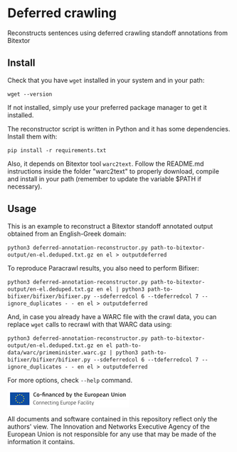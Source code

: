 # Deferred crawling
Reconstructs sentences using deferred crawling standoff annotations from Bitextor

## Install
Check that you have `wget` installed in your system and in your path:

```
wget --version
```

If not installed, simply use your preferred package manager to get it installed.

The reconstructor script is written in Python and it has some dependencies. Install them with:

```
pip install -r requirements.txt
```

Also, it depends on Bitextor tool `warc2text`. Follow the README.md instructions inside the folder "warc2text" to properly download, compile and install in your path (remember to update the variable $PATH if necessary).

## Usage

This is an example to reconstruct a Bitextor standoff annotated output obtained from an English-Greek domain:

```
python3 deferred-annotation-reconstructor.py path-to-bitextor-output/en-el.deduped.txt.gz en el > outputdeferred
```

To reproduce Paracrawl results, you also need to perform Bifixer:

```
python3 deferred-annotation-reconstructor.py path-to-bitextor-output/en-el.deduped.txt.gz en el | python3 path-to-bifixer/bifixer/bifixer.py --sdeferredcol 6 --tdeferredcol 7 --ignore_duplicates - - en el > outputdeferred
```

And, in case you already have a WARC file with the crawl data, you can replace `wget` calls to recrawl with that WARC data using:

```
python3 deferred-annotation-reconstructor.py path-to-bitextor-output/en-el.deduped.txt.gz en el path-to-data/warc/primeminister.warc.gz | python3 path-to-bifixer/bifixer/bifixer.py --sdeferredcol 6 --tdeferredcol 7 --ignore_duplicates - - en el > outputdeferred
```

For more options, check `--help` command.

![Connecting Europe Facility](https://raw.githubusercontent.com/bitextor/bitextor/master/img/logo_en_cef273x39_nonalpha.png)

All documents and software contained in this repository reflect only the authors' view. The Innovation and Networks Executive Agency of the European Union is not responsible for any use that may be made of the information it contains.
